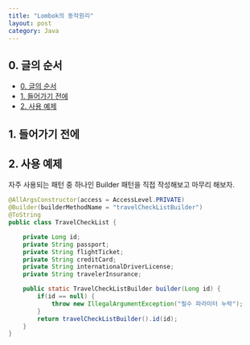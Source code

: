 ```yaml
---
title: "Lombok의 동작원리"
layout: post
category: Java
---
```



## 0. 글의 순서

- [0. 글의 순서](#0-글의-순서)
- [1. 들어가기 전에](#1-들어가기-전에)
- [2. 사용 예제](#2-사용-예제)



## 1. 들어가기 전에



## 2. 사용 예제

자주 사용되는 패턴 중 하나인 Builder 패턴을 직접 작성해보고 마무리 해보자.

```java
@AllArgsConstructor(access = AccessLevel.PRIVATE)
@Builder(builderMethodName = "travelCheckListBuilder")
@ToString
public class TravelCheckList {

    private Long id;
    private String passport;
    private String flightTicket;
    private String creditCard;
    private String internationalDriverLicense;
    private String travelerInsurance;

    public static TravelCheckListBuilder builder(Long id) {
        if(id == null) {
            throw new IllegalArgumentException("필수 파라미터 누락");
        }
        return travelCheckListBuilder().id(id);
    }
}
```